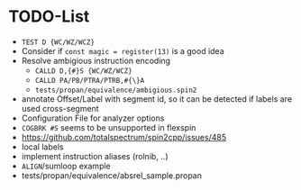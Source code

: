 # TODO-List

- `TEST D {WC/WZ/WCZ}`
- Consider if `const magic = register(13)` is a good idea
- Resolve ambigious instruction encoding
  - `CALLD D,{#}S {WC/WZ/WCZ}`
  - `CALLD PA/PB/PTRA/PTRB,#{\}A`
  - `tests/propan/equivalence/ambigious.spin2`
- annotate Offset/Label with segment id, so it can be detected if labels are used cross-segment
- Configuration File for analyzer options
- `COGBRK #S` seems to be unsupported in flexspin
- <https://github.com/totalspectrum/spin2cpp/issues/485>
- local labels
- implement instruction aliases (rolnib, ..)
- `ALIGN`/sumloop example
- tests/propan/equivalence/absrel_sample.propan